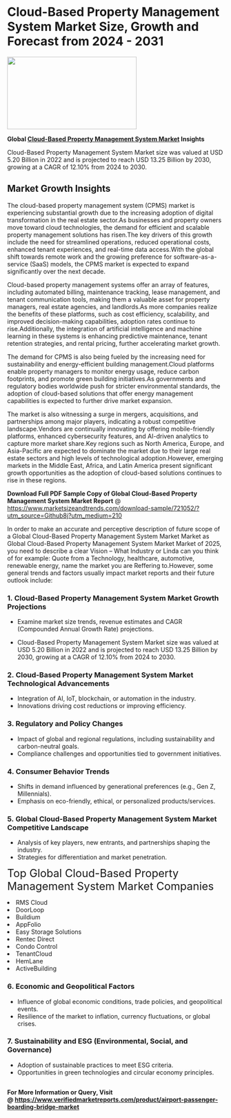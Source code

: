 <H1>Cloud-Based Property Management System Market Size, Growth and Forecast from 2024 - 2031</H1><img class="aligncenter size-medium wp-image-584254" src="https://thirdeyenews.in/wp-content/uploads/2024/09/Global-Market-Research-300x168.jpeg" alt="" width="300" height="168" /><p><strong>Global&nbsp;<a href="https://www.marketsizeandtrends.com/download-sample/721052/?utm_source=Github8j?utm_medium=210">Cloud-Based Property Management System Market</a> Insights</strong></p><p>Cloud-Based Property Management System Market size was valued at USD 5.20 Billion in 2022 and is projected to reach USD 13.25 Billion by 2030, growing at a CAGR of 12.10% from 2024 to 2030.</p><p><h2>Market Growth Insights</h2> <p>The cloud-based property management system (CPMS) market is experiencing substantial growth due to the increasing adoption of digital transformation in the real estate sector.As businesses and property owners move toward cloud technologies, the demand for efficient and scalable property management solutions has risen.The key drivers of this growth include the need for streamlined operations, reduced operational costs, enhanced tenant experiences, and real-time data access.With the global shift towards remote work and the growing preference for software-as-a-service (SaaS) models, the CPMS market is expected to expand significantly over the next decade.</p> <p>Cloud-based property management systems offer an array of features, including automated billing, maintenance tracking, lease management, and tenant communication tools, making them a valuable asset for property managers, real estate agencies, and landlords.As more companies realize the benefits of these platforms, such as cost efficiency, scalability, and improved decision-making capabilities, adoption rates continue to rise.Additionally, the integration of artificial intelligence and machine learning in these systems is enhancing predictive maintenance, tenant retention strategies, and rental pricing, further accelerating market growth.</p> <p>The demand for CPMS is also being fueled by the increasing need for sustainability and energy-efficient building management.Cloud platforms enable property managers to monitor energy usage, reduce carbon footprints, and promote green building initiatives.As governments and regulatory bodies worldwide push for stricter environmental standards, the adoption of cloud-based solutions that offer energy management capabilities is expected to further drive market expansion.</p> <p>The market is also witnessing a surge in mergers, acquisitions, and partnerships among major players, indicating a robust competitive landscape.Vendors are continually innovating by offering mobile-friendly platforms, enhanced cybersecurity features, and AI-driven analytics to capture more market share.Key regions such as North America, Europe, and Asia-Pacific are expected to dominate the market due to their large real estate sectors and high levels of technological adoption.However, emerging markets in the Middle East, Africa, and Latin America present significant growth opportunities as the adoption of cloud-based solutions continues to rise in these regions.</p> <p><span class=""><strong>Download Full PDF Sample Copy of Global Cloud-Based Property Management System Market Report</strong> @ <a href="https://www.marketsizeandtrends.com/download-sample/721052/?utm_source=Github8j?utm_medium=210" target="_blank">https://www.marketsizeandtrends.com/download-sample/721052/?utm_source=Github8j?utm_medium=210</a></span></p><p>In order to make an accurate and perceptive description of future scope of a Global&nbsp;Cloud-Based Property Management System Market Market as Global&nbsp;Cloud-Based Property Management System Market Market of 2025, you need to describe a clear Vision &ndash; What Industry or Linda can you think of for example: Quote from a Technology, healthcare, automotive, renewable energy, name the market you are Reffering to.However, some general trends and factors usually impact market reports and their future outlook include:</p><h3>1.&nbsp;<strong>Cloud-Based Property Management System Market Growth Projections</strong></h3><ul><li>Examine market size trends, revenue estimates and CAGR (Compounded Annual Growth Rate) projections.</li><li><p>Cloud-Based Property Management System Market size was valued at USD 5.20 Billion in 2022 and is projected to reach USD 13.25 Billion by 2030, growing at a CAGR of 12.10% from 2024 to 2030.</p></li></ul><h3>2.&nbsp;<strong>Cloud-Based Property Management System Market Technological Advancements</strong></h3><ul><li>Integration of AI, IoT, blockchain, or automation in the industry.</li><li>Innovations driving cost reductions or improving efficiency.</li></ul><h3>3.&nbsp;<strong>Regulatory and Policy Changes</strong></h3><ul><li>Impact of global and regional regulations, including sustainability and carbon-neutral goals.</li><li>Compliance challenges and opportunities tied to government initiatives.</li></ul><h3>4.&nbsp;<strong>Consumer Behavior Trends</strong></h3><ul><li>Shifts in demand influenced by generational preferences (e.g., Gen Z, Millennials).</li><li>Emphasis on eco-friendly, ethical, or personalized products/services.</li></ul><h3>5.&nbsp;<strong>Global Cloud-Based Property Management System Market Competitive Landscape</strong></h3><ul><li>Analysis of key players, new entrants, and partnerships shaping the industry.</li><li>Strategies for differentiation and market penetration.</li></ul><p data-pm-slice="1 1 []"><span style="color: inherit; font-family: inherit; font-size: 25px;">Top Global Cloud-Based Property Management System Market Companies</span></p><div class="" data-test-id=""><p><li>RMS Cloud</li><li> DoorLoop</li><li> Buildium</li><li> AppFolio</li><li> Easy Storage Solutions</li><li> Rentec Direct</li><li> Condo Control</li><li> TenantCloud</li><li> HemLane</li><li> ActiveBuilding</li></p></div><h3>6.&nbsp;<strong>Economic and Geopolitical Factors</strong></h3><ul><li>Influence of global economic conditions, trade policies, and geopolitical events.</li><li>Resilience of the market to inflation, currency fluctuations, or global crises.</li></ul><h3>7.&nbsp;<strong>Sustainability and ESG (Environmental, Social, and Governance)</strong></h3><ul><li>Adoption of sustainable practices to meet ESG criteria.</li><li>Opportunities in green technologies and circular economy principles.</li></ul><h2><strong style="font-size: 14px;">For More Information or Query, Visit @&nbsp;</strong><a style="background-color: #ffffff; font-size: 14px;" href="https://www.marketsizeandtrends.com/report/cloud-based-property-management-system-market/" target="_blank">https://www.verifiedmarketreports.com/product/airport-passenger-boarding-bridge-market</a></h2>